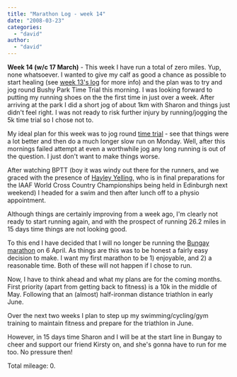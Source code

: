 ```yaml
---
title: "Marathon Log - week 14"
date: "2008-03-23"
categories: 
  - "david"
author: 
  - "david"
---
```


**Week 14 (w/c 17 March)** - This week I have run a total of zero miles. Yup, none whatsoever. I wanted to give my calf as good a chance as possible to start healing (see [week 13's log](/?p=296) for more info) and the plan was to try and jog round Bushy Park Time Trial this morning. I was looking forward to putting my running shoes on the the first time in just over a week. After arriving at the park I did a short jog of about 1km with Sharon and things just didn't feel right. I was not ready to risk further injury by running/jogging the 5k time trial so I chose not to.

My ideal plan for this week was to jog round [time trial](http://bushy.parkrun.com) - see that things were a lot better and then do a much longer slow run on Monday. Well, after this mornings failed attempt at even a worthwhile jog any long running is out of the question. I just don't want to make things worse.

After watching BPTT (boy it was windy out there for the runners, and we graced with the presence of [Hayley Yelling](http://athleticsdata.com/athletes/profile.aspx?athleteid=1810), who is in final preparations for the IAAF World Cross Country Championships being held in Edinburgh next weekend) I headed for a swim and then after lunch off to a physio appointment.

Although things are certainly improving from a week ago, I'm clearly not ready to start running again, and with the prospect of running 26.2 miles in 15 days time things are not looking good.

To this end I have decided that I will no longer be running the [Bungay marathon](http://www.bungay-marathon.co.uk/) on 6 April. As things are this was to be honest a fairly easy decision to make. I want my first marathon to be 1) enjoyable, and 2) a reasonable time. Both of these will not happen if I chose to run.

Now, I have to think ahead and what my plans are for the coming months. First priority (apart from getting back to fitness) is a 10k in the middle of May. Following that an (almost) half-ironman distance triathlon in early June.

Over the next two weeks I plan to step up my swimming/cycling/gym training to maintain fitness and prepare for the triathlon in June.

However, in 15 days time Sharon and I will be at the start line in Bungay to cheer and support our friend Kirsty on, and she's gonna have to run for me too. No pressure then!

Total mileage: 0.
